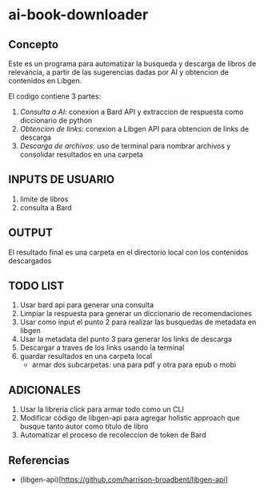 # ai-book-downloader

## Concepto
Este es un programa para automatizar la busqueda y descarga de libros de relevancia,
a partir de las sugerencias dadas por AI y obtencion de contenidos en Libgen.

El codigo contiene 3 partes:
1. *Consulta a AI*: conexion a Bard API y extraccion de respuesta como diccionario de python
2. *Obtencion de links*: conexion a Libgen API para obtencion de links de descarga
3. *Descarga de archivos*: uso de terminal para nombrar archivos y consolidar resultados en una carpeta

## INPUTS DE USUARIO
1. limite de libros
2. consulta a Bard

## OUTPUT
El resultado final es una carpeta en el directorio local con los contenidos descargados

## TODO LIST
1. Usar bard api para generar una consulta
2. Limpiar la respuesta para generar un diccionario de recomendaciones
3. Usar como input el punto 2 para realizar las busquedas de metadata en libgen
4. Usar la metadata del punto 3 para generar los links de descarga
5. Descargar a traves de los links usando la terminal
6. guardar resultados en una carpeta local
    - armar dos subcarpetas: una para pdf y otra para epub o mobi

## ADICIONALES
1. Usar la libreria click para armar todo como un CLI
2. Modificar código de libgen-api para agregar holistic approach que busque tanto autor como titulo de libro
3. Automatizar el proceso de recoleccion de token de Bard

## Referencias
- (libgen-api)[https://github.com/harrison-broadbent/libgen-api]
